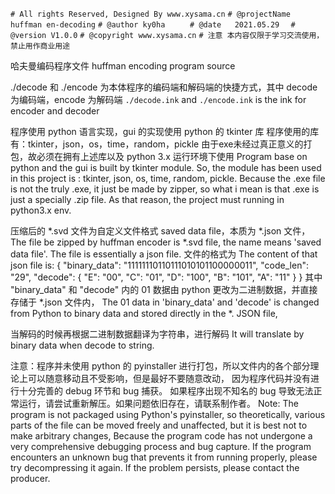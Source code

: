 `# All rights Reserved, Designed By www.xysama.cn`
`# @projectName huffman en-decoding`
`# @author ky0ha     `
`# @date   2021.05.29  `
`# @version V1.0.0`
`# @copyright www.xysama.cn`
`# 注意 本内容仅限于学习交流使用，禁止用作商业用途`

哈夫曼编码程序文件
huffman encoding program source

./decode 和 ./encode 为本体程序的编码端和解码端的快捷方式，其中 decode 为编码端，encode 为解码端
`./decode.ink` and `./encode.ink` is the ink for encoder and decoder

程序使用 python 语言实现，gui 的实现使用 python 的 tkinter 库
程序使用的库有：tkinter，json，os，time，random，pickle
由于exe未经过真正意义的打包，故必须在拥有上述库以及 python 3.x 运行环境下使用
Program base on python and the gui is built by tkinter module.
So, the module has been used in this project is : tkinter, json, os, time, random, pickle.
Because the .exe file is not the truly .exe, it just be made by zipper, so what i mean is that .exe is just a specially .zip file. As that reason, the project must running in python3.x env.

压缩后的 *.svd 文件为自定义文件格式 saved data file，本质为 *.json 文件，
The file be zipped by huffman encoder is *.svd file, the name means 'saved data file'. The file is essentially a json file.
文件的格式为
The content of that json file is:
{
    "binary_data": "11111110110111010101100000011",
    "code_len": "29",
    "decode": {
        "E": "00",
        "C": "01",
        "D": "100",
        "B": "101",
        "A": "11"
    }
}
其中 "binary_data" 和 "decode" 内的 01 数据由 python 更改为二进制数据，并直接存储于 *.json 文件内，
The 01 data in 'binary_data' and 'decode' is changed from Python to binary data and stored directly in the *. JSON file,

当解码的时候再根据二进制数据翻译为字符串，进行解码
It will translate by binary data when decode to string.

注意：程序并未使用 python 的 pyinstaller 进行打包，所以文件内的各个部分理论上可以随意移动且不受影响，但是最好不要随意改动，
因为程序代码并没有进行十分完善的 debug 环节和 bug 捕获。
如果程序出现不知名的 bug 导致无法正常运行，请尝试重新解压。如果问题依旧存在，请联系制作者。
Note: The program is not packaged using Python's pyinstaller, so theoretically, various parts of the file can be moved freely and unaffected, but it is best not to make arbitrary changes,
Because the program code has not undergone a very comprehensive debugging process and bug capture.
If the program encounters an unknown bug that prevents it from running properly, please try decompressing it again. If the problem persists, please contact the producer.
